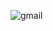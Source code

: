 ![gmail](https://github.com/FernandoArraes/ArraesApp_Gmail/assets/62870978/5f1b372e-6c6d-4805-a278-5d761412af70)
